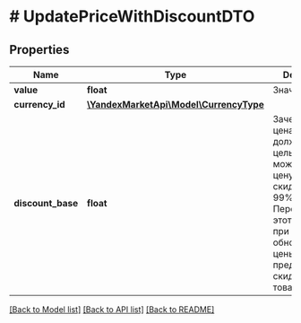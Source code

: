 # # UpdatePriceWithDiscountDTO

## Properties

Name | Type | Description | Notes
------------ | ------------- | ------------- | -------------
**value** | **float** | Значение. |
**currency_id** | [**\YandexMarketApi\Model\CurrencyType**](CurrencyType.md) |  |
**discount_base** | **float** | Зачеркнутая цена.  Число должно быть целым. Вы можете указать цену со скидкой от 5 до 99%.  Передавайте этот параметр при каждом обновлении цены, если предоставляете скидку на товар. | [optional]

[[Back to Model list]](../../README.md#models) [[Back to API list]](../../README.md#endpoints) [[Back to README]](../../README.md)
